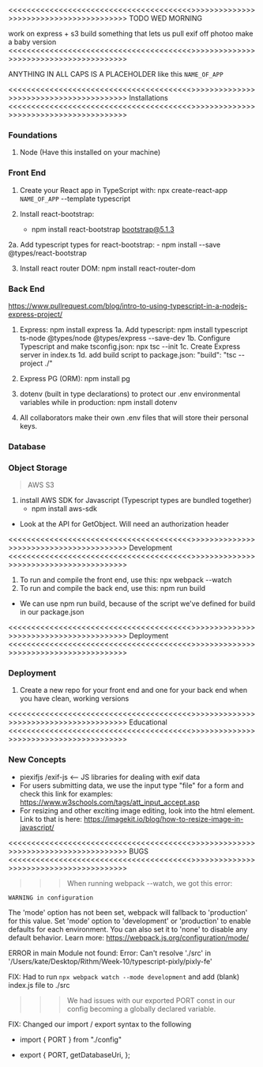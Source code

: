 <<<<<<<<<<<<<<<<<<<<<<<<<<<<<<<<<<<<<<<<>>>>>>>>>>>>>>>>>>>>>>>>>>>>>>>>>>>>>>>>
TODO WED MORNING

work on express + s3
build something that lets us pull exif off photoo
make a  baby version
<<<<<<<<<<<<<<<<<<<<<<<<<<<<<<<<<<<<<<<<>>>>>>>>>>>>>>>>>>>>>>>>>>>>>>>>>>>>>>>>



ANYTHING IN ALL CAPS IS A PLACEHOLDER like this `NAME_OF_APP`

<<<<<<<<<<<<<<<<<<<<<<<<<<<<<<<<<<<<<<<<>>>>>>>>>>>>>>>>>>>>>>>>>>>>>>>>>>>>>>>>
Installations
<<<<<<<<<<<<<<<<<<<<<<<<<<<<<<<<<<<<<<<<>>>>>>>>>>>>>>>>>>>>>>>>>>>>>>>>>>>>>>>>

### Foundations ###
1. Node (Have this installed on your machine)

### Front End ###
1. Create your React app in TypeScript with: npx create-react-app `NAME_OF_APP` --template typescript 

2. Install react-bootstrap: 
    - npm install react-bootstrap bootstrap@5.1.3

2a. Add typescript types for react-bootstrap: 
    - npm install --save @types/react-bootstrap

3. Install react router DOM: npm install react-router-dom


### Back End ###

https://www.pullrequest.com/blog/intro-to-using-typescript-in-a-nodejs-express-project/

1. Express: npm install express
1a. Add typescript: 
    npm install typescript ts-node @types/node @types/express --save-dev
1b. Configure Typescript and make tsconfig.json:
    npx tsc --init
1c. Create Express server in index.ts
1d. add build script to package.json: 
    "build": "tsc --project ./"

2. Express PG (ORM): npm install pg

3. dotenv (built in type declarations) to protect our .env environmental variables
while in production: npm install dotenv
4. All collaborators make their own .env files that will store their personal keys.


### Database ###

### Object Storage ###
> AWS S3
1. install AWS SDK for Javascript (Typescript types are bundled together)
    - npm install aws-sdk


- Look at the API for GetObject. Will need an authorization header


<<<<<<<<<<<<<<<<<<<<<<<<<<<<<<<<<<<<<<<<>>>>>>>>>>>>>>>>>>>>>>>>>>>>>>>>>>>>>>>>
Development
<<<<<<<<<<<<<<<<<<<<<<<<<<<<<<<<<<<<<<<<>>>>>>>>>>>>>>>>>>>>>>>>>>>>>>>>>>>>>>>>
1. To run and compile the front end, use this: npx webpack --watch
2. To run and compile the back end, use this: npm run build
 - We can use npm run build, because of the script we've defined for build in our
 package.json


<<<<<<<<<<<<<<<<<<<<<<<<<<<<<<<<<<<<<<<<>>>>>>>>>>>>>>>>>>>>>>>>>>>>>>>>>>>>>>>>
Deployment
<<<<<<<<<<<<<<<<<<<<<<<<<<<<<<<<<<<<<<<<>>>>>>>>>>>>>>>>>>>>>>>>>>>>>>>>>>>>>>>>

### Deployment ###
1. Create a new repo for your front end and one for your back end when you have
clean, working versions


<<<<<<<<<<<<<<<<<<<<<<<<<<<<<<<<<<<<<<<<>>>>>>>>>>>>>>>>>>>>>>>>>>>>>>>>>>>>>>>>
Educational
<<<<<<<<<<<<<<<<<<<<<<<<<<<<<<<<<<<<<<<<>>>>>>>>>>>>>>>>>>>>>>>>>>>>>>>>>>>>>>>>

### New Concepts ###

- piexifjs /exif-js <-- JS libraries for dealing with exif data
- For users submitting data, we use the input type "file" for a form and check
this link for examples: https://www.w3schools.com/tags/att_input_accept.asp
- For resizing and other exciting image editing, look into the html <canvas> element.
Link to that is here: https://imagekit.io/blog/how-to-resize-image-in-javascript/

<<<<<<<<<<<<<<<<<<<<<<<<<<<<<<<<<<<<<<<<>>>>>>>>>>>>>>>>>>>>>>>>>>>>>>>>>>>>>>>>
BUGS
<<<<<<<<<<<<<<<<<<<<<<<<<<<<<<<<<<<<<<<<>>>>>>>>>>>>>>>>>>>>>>>>>>>>>>>>>>>>>>>>

>>> When running webpack --watch, we got this error:
    
    WARNING in configuration
The 'mode' option has not been set, webpack will fallback to 'production' for this value.
Set 'mode' option to 'development' or 'production' to enable defaults for each environment.
You can also set it to 'none' to disable any default behavior. Learn more: https://webpack.js.org/configuration/mode/

ERROR in main
Module not found: Error: Can't resolve './src' in '/Users/kate/Desktop/Rithm/Week-10/typescript-pixly/pixly-fe'

FIX: Had to run `npx webpack watch --mode development` and add (blank) index.js file to ./src


>>> We had issues with our exported PORT const in our config becoming a globally
declared variable.

FIX: Changed our import / export syntax to the following 

 - import { PORT } from "./config"

 - export {
  PORT,
  getDatabaseUri,
};
